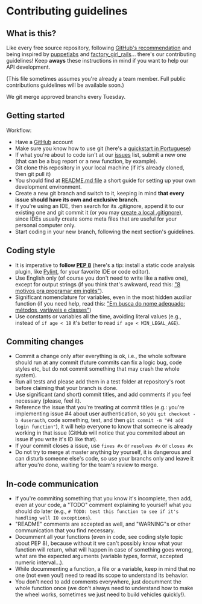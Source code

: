 # Contributing guidelines

## What is this?

Like every free source repository, following [GitHub's recommendation](https://github.com/blog/1184-contributing-guidelines) 
and being inspired by [puppetlabs](https://github.com/puppetlabs/puppet/blob/master/CONTRIBUTING.md) and 
[factory_girl_rails](https://github.com/thoughtbot/factory_girl_rails/blob/master/CONTRIBUTING.md)... 
there's our contributing guidelines! Keep **aways** these instructions in mind if you want to help our API development.

(This file sometimes assumes you're already a team member. Full public contributions guidelines will be available soon.)

We git merge approved branchs every Tuesday.

## Getting started

Workflow:
* Have a [GitHub](https://github.com/) account
* Make sure you know how to use git (here's a [quickstart in Portuguese](http://rogerdudler.github.io/git-guide/index.pt_BR.html))
* If what you're about to code isn't at our [issues](https://github.com/bti-imd/API/issues) list, 
submit a new one (that can be a bug report or a new function, by example).
* Git clone this repository in your local machine (if it's already cloned, then git pull it)
* You should find at [README.md file](./README.md) a short guide for setting up your own development environment.
* Create a new git branch and switch to it, keeping in mind **that every issue should have its own and exclusive
branch**.
* If you're using an IDE, then search for its .gitignore, append it to our existing one and git commit it 
(or you may [create a local .gitignore](https://gist.github.com/kelvinst/7d508da482d13bb301c9)), 
since IDEs usually create some meta files that are useful for your personal computer only.
* Start coding in your new branch, following the next section's guidelines.

## Coding style

* It is imperative to **follow [PEP 8](https://www.python.org/dev/peps/pep-0008/)** (here's a tip: install a static code analysis 
plugin, like [Pylint](https://www.pylint.org/), for your favorite IDE or code editor).
* Use English only (of course you don't need to write like a native one), except for output strings (if you think that's awkward, 
read this: ["8 motivos pra programar em inglês"](https://blog.lucascaton.com.br/2015/05/22/8-motivos-pra-programar-em-ingles/)).
* Significant nomenclature for variables, even in the most hidden auxiliar function (if you need help, read this: 
["Em busca do nome adequado: métodos, variáveis e classes"](http://blog.caelum.com.br/em-busca-do-nome-adequado-metodos-variaveis-e-classes/))
* Use constants or variables all the time, avoiding literal values (e.g., instead of ```if age < 18``` it's better to read ```if age < MIN_LEGAL_AGE```).

## Commiting changes

* Commit a change only after everything is ok, i.e., the whole software should run at any commit (future commits can fix a logic bug, code styles etc, but do not commit something that may crash the whole system).
* Run all tests and please add them in a test folder at repository's root before claiming that your branch is done.
* Use significant (and short) commit titles, and add comments if you feel necessary (please, feel it).
* Reference the issue that you're treating at commit titles (e.g.: you're implementing issue #4 about user authentication, so you ```git checkout -b 4userauth```, code something, test, and then ```git commit -m "#4 add login function"```), it will help everyone to know that someone is already working in that issue (GitHub will notice that you commited about an issue if you write it's ID like that).
* If your commit closes a issue, use ```fixes #x``` or ```resolves #x``` or ```closes #x```
* Do not try to merge at master anything by yourself, it is dangerous and can disturb someone else's code, so use your branchs only and leave it after you're done, waiting for the team's review to merge.

## In-code communication

* If you're commiting something that you know it's incomplete, then add, even at your code, a "TODO" comment explaining to yourself what you should do later
(e.g., ```# TODO: test this function to see if it's handling well IO exceptions```).
* "README" comments are accepted as well, and "WARNING"s or other communication that you find necessary.
* Documment all your functions (even in code, see coding style topic about PEP 8), because without it we can't possibly know what your function 
will return, what will happen in case of something goes wrong, what are the expected arguments (variable types, format, accepted numeric interval...).
* While docummenting a function, a file or a variable, keep in mind that no one (not even you!) need to read its scope to understand its behavior.
* You don't need to add comments everywhere, just documment the whole function once (we don't always need to understand how to make the wheel works, 
sometimes we just need to build vehicles quickly!).
